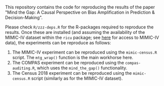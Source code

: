 
This repository contains the code for reproducing the results of the paper "Mind the Gap: A Causal Perspective on Bias Amplification in Prediction \& Decision-Making".

Please check `R/zzz-deps.R` for the R-packages required to reproduce the results. Once these are installed (and assuming the availability of the MIMIC-IV dataset within the `ricu` package; see [here](https://physionet.org/content/mimiciv/2.2/) for access to MIMIC-IV data), the experiments can be reproduce as follows:

1. The MIMIC-IV experiment can be reproduced using the `mimic-census.R` script. The `mtg_wrap()` function is the main workhorse here.
2. The COMPAS experiment can be reproduced using the `compas-auditing.R`, which uses the `mind_the_gap()` functionality.
3. The Census 2018 experiment can be reproduced using the `mimic-census.R` script (similarly as for the MIMIC-IV dataset).
